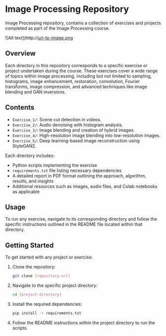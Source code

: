 # Image Processing Repository

Image Processing repository, contains a collection of exercises and projects completed as part of the Image Processing course.

![Alt text](http://[url-to-image.png](https://www.google.com/url?sa=i&url=https%3A%2F%2Fmedium.com%2F%40boelsmaxence%2Fintroduction-to-image-processing-filters-179607f9824a&psig=AOvVaw1Cu8T2ejhwIbe1l6FBNffy&ust=1712327325718000&source=images&cd=vfe&opi=89978449&ved=0CBIQjRxqFwoTCOCIl8PiqIUDFQAAAAAdAAAAABAE)


## Overview

Each directory in this repository corresponds to a specific exercise or project undertaken during the course. These exercises cover a wide range of topics within image processing, including but not limited to sampling, histograms, image enhancement, restoration, convolution, Fourier transforms, image compression, and advanced techniques like image blending and GAN inversions.

## Contents

- `Exercise_1/`: Scene cut detection in videos.
- `Exercise_2/`: Audio denoising with histogram analysis.
- `Exercise_3/`: Image blending and creation of hybrid images.
- `Exercise_4/`: High-resolution image blending into low-resolution images.
- `Exercise_5/`: Deep learning-based image reconstruction using StyleGAN2.

Each directory includes:

- Python scripts implementing the exercise
- `requirements.txt` file listing necessary dependencies
- A detailed report in PDF format outlining the approach, algorithm, results, and insights
- Additional resources such as images, audio files, and Colab notebooks as applicable

## Usage

To run any exercise, navigate to its corresponding directory and follow the specific instructions outlined in the README file located within that directory.

## Getting Started

To get started with any project or exercise:

1. Clone the repository:
   ```bash
   git clone [repository-url]
   ```
2. Navigate to the specific project directory:
   ```bash
   cd [project-directory]
   ```
3. Install the required dependencies:
   ```bash
   pip install -r requirements.txt
   ```
4. Follow the README instructions within the project directory to run the scripts.
